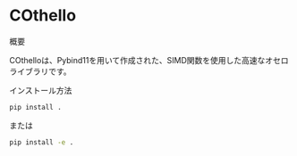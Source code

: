 # COthello

概要

COthelloは、Pybind11を用いて作成された、SIMD関数を使用した高速なオセロライブラリです。

インストール方法

```bash
pip install .
```

または

```bash
pip install -e .
```